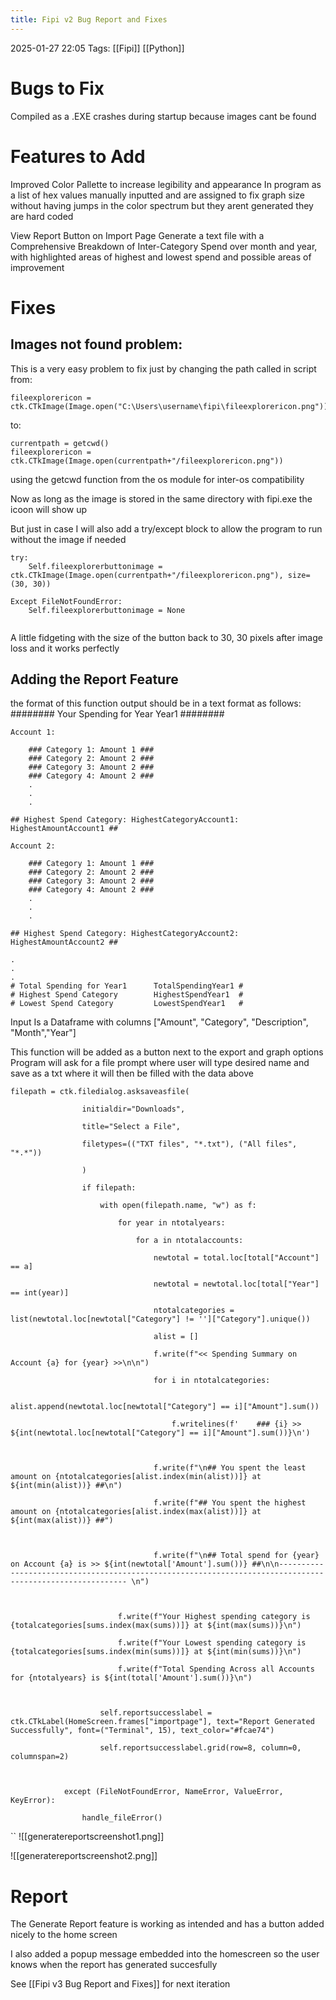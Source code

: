 ```yaml
---
title: Fipi v2 Bug Report and Fixes
---
```

2025-01-27 22:05
Tags: [[Fipi]]  [[Python]]

# Bugs to Fix

Compiled as a .EXE crashes during startup because images cant be found

# Features to Add

Improved Color Pallette to increase legibility and appearance
	In program as a list of hex values manually inputted and are assigned to fix graph size without having jumps in the color spectrum but they arent generated they are hard coded

View Report Button on Import Page
	Generate a text file with a Comprehensive Breakdown of Inter-Category Spend over month and year, with highlighted areas of highest and lowest spend and possible areas of improvement
# Fixes

## Images not found problem:

This is a very easy problem to fix just by changing the path called in script from:
```
fileexplorericon = ctk.CTkImage(Image.open("C:\Users\username\fipi\fileexplorericon.png"))
```
to:
```
currentpath = getcwd()
fileexplorericon = ctk.CTkImage(Image.open(currentpath+"/fileexplorericon.png"))
```
using the getcwd function from the os module for inter-os compatibility

Now as long as the image is stored in the same directory with fipi.exe the icoon will show up

But just in case I will also add a try/except block to allow the program to run without the image if needed

```
try:
	Self.fileexplorerbuttonimage = ctk.CTkImage(Image.open(currentpath+"/fileexplorericon.png"), size=(30, 30))
	
Except FileNotFoundError:
	Self.fileexplorerbuttonimage = None
	
```
A little fidgeting with the size of the button back to 30, 30 pixels after image loss and it works perfectly


## Adding the Report Feature

the format of this function output should be in a text format as follows:
		    ######## Your Spending for Year Year1 ########
		
	Account 1:
	
		### Category 1: Amount 1 ### 
		### Category 2: Amount 2 ###
		### Category 3: Amount 2 ###
		### Category 4: Amount 2 ###
		.
		.
		.
		
	## Highest Spend Category: HighestCategoryAccount1: HighestAmountAccount1 ##
		
	Account 2:
	
		### Category 1: Amount 1 ### 
		### Category 2: Amount 2 ###
		### Category 3: Amount 2 ###
		### Category 4: Amount 2 ###
		.
		.
		.
		
	## Highest Spend Category: HighestCategoryAccount2: HighestAmountAccount2 ##
	
	.
	.
	.
	# Total Spending for Year1      TotalSpendingYear1 #
	# Highest Spend Category        HighestSpendYear1  #
	# Lowest Spend Category         LowestSpendYear1   #
	
Input Is a Dataframe with columns  ["Amount", "Category", "Description", "Month","Year"]

This function will be added as a button next to the export and graph options
Program will ask for a file prompt where user will type desired name and save as a txt where it will then be filled with the data above

```
filepath = ctk.filedialog.asksaveasfile(

                initialdir="Downloads",  

                title="Select a File",  

                filetypes=(("TXT files", "*.txt"), ("All files", "*.*"))

                )

                if filepath:

                    with open(filepath.name, "w") as f:

                        for year in ntotalyears:

                            for a in ntotalaccounts:

                                newtotal = total.loc[total["Account"] == a]

                                newtotal = newtotal.loc[total["Year"] == int(year)]

                                ntotalcategories = list(newtotal.loc[newtotal["Category"] != '']["Category"].unique())

                                alist = []

                                f.write(f"<< Spending Summary on Account {a} for {year} >>\n\n")

                                for i in ntotalcategories:

                                    alist.append(newtotal.loc[newtotal["Category"] == i]["Amount"].sum())

                                    f.writelines(f'    ### {i} >> ${int(newtotal.loc[newtotal["Category"] == i]["Amount"].sum())}\n')

  

                                f.write(f"\n## You spent the least amount on {ntotalcategories[alist.index(min(alist))]} at ${int(min(alist))} ##\n")

                                f.write(f"## You spent the highest amount on {ntotalcategories[alist.index(max(alist))]} at ${int(max(alist))} ##")

  

                                f.write(f"\n## Total spend for {year} on Account {a} is >> ${int(newtotal['Amount'].sum())} ##\n\n---------------------------------------------------------------------------------------------------------- \n")

  

                        f.write(f"Your Highest spending category is {totalcategories[sums.index(max(sums))]} at ${int(max(sums))}\n")

                        f.write(f"Your Lowest spending category is {totalcategories[sums.index(min(sums))]} at ${int(min(sums))}\n")

                        f.write(f"Total Spending Across all Accounts for {ntotalyears} is ${int(total['Amount'].sum())}\n")      

  

                    self.reportsuccesslabel = ctk.CTkLabel(HomeScreen.frames["importpage"], text="Report Generated Successfully", font=("Terminal", 15), text_color="#fcae74")

                    self.reportsuccesslabel.grid(row=8, column=0, columnspan=2)

  

            except (FileNotFoundError, NameError, ValueError, KeyError):

                handle_fileError()

```
``
![[generatereportscreenshot1.png]]

![[generatereportscreenshot2.png]]
# Report

The Generate Report feature is working as intended and has a button added nicely to the home screen 

I also added a popup message embedded into the homescreen so the user knows when the report has generated succesfully

See [[Fipi v3 Bug Report and Fixes]] for next iteration